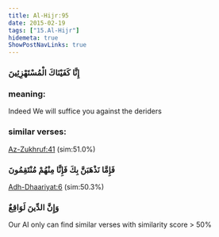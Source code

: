 ```yaml
---
title: Al-Hijr:95
date: 2015-02-19
tags: ["15.Al-Hijr"]
hidemeta: true 
ShowPostNavLinks: true 
---
```

### إِنَّا كَفَيْنَاكَ الْمُسْتَهْزِئِينَ
### meaning: 
Indeed We will suffice you against the deriders
### similar verses: 

[Az-Zukhruf:41](/43/41) (sim:51.0%)

### فَإِمَّا نَذْهَبَنَّ بِكَ فَإِنَّا مِنْهُمْ مُنْتَقِمُونَ

[Adh-Dhaariyat:6](/51/6) (sim:50.3%)

### وَإِنَّ الدِّينَ لَوَاقِعٌ

Our AI only can find similar verses with similarity score > 50% 


